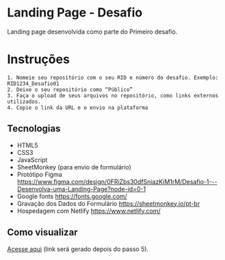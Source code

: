 # Landing Page - Desafio
Landing page desenvolvida como parte do Primeiro desafio.

# Instruções
    1. Nomeie seu repositório com o seu RID e número do desafio. Exemplo: RID1234_Desafio01
    2. Deixe o seu repositório como “Público”
    3. Faça o upload de seus arquivos no repositório, como links externos utilizados.
    4. Copie o link da URL e o envio na plataforma

## Tecnologias
- HTML5
- CSS3
- JavaScript
- SheetMonkey (para envio de formulário)
- Protótipo Figma
    https://www.figma.com/design/0FRiZbs30dfSniazKiM1rM/Desafio-1---Desenvolva-uma-Landing-Page?node-id=0-1
- Google fonts
    https://fonts.google.com/
- Gravação dos Dados do Formulário
    https://sheetmonkey.io/pt-br
- Hospedagem com Netlify
    https://www.netlify.com/

## Como visualizar
[Acesse aqui](https://seu-usuario.github.io/landing-page-arquitetura/) (link será gerado depois do passo 5).
